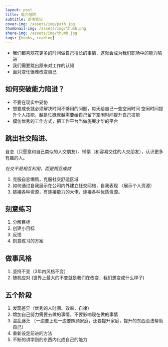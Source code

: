 ```yaml
---
layout: post
title: 能力陷阱
subtitle: 读书笔记
cover-img: /assets/img/path.jpg
thumbnail-img: /assets/img/thumb.png
share-img: /assets/img/thumb.jpg
tags: [books, reading]
---
```


- 我们都喜欢花更多的时间做自己擅长的事情，这就会成为我们职场中的能力陷进
- 我们需要跳出原来对工作的认知
- 面对变化很难改变自己

## 如何突破能力陷进？
- 不要在现实中妥协
- 想要成长就必须解决时间不够用的问题，每天给自己一些空闲时间
空闲时间提升个人技能，越是忙碌就越需要给自己留下空闲时间提升自己技能
- 模仿优秀的工作方式，把工作平台当做施展才华的平台

## 跳出社交陷进、
自恋（只愿意和自己类似的人交朋友）、懒惰（和容易交往的人交朋友），认识更多有趣的人。

*社交不是相互利用，而是相互成就* 

1. 克服自恋懒惰，克服社交舒适区域
2. 如何通过自我展示在公司内外建立社交网络，自我表现
（展示个人资源）
3. 链接各种资源，有连接能力的大佬，连接各种优质资源。

## 刻意练习
1. 分解目标
2. 创建小目标
3. 反馈
4. 刻意练习的方案 

## 做事风格
1. 坚持不变（3年内风格不变）
2. 随机应对 (世界上最大的不变就是我们在改变，我们想变成什么样子)

## 五个阶段
1. 发现差异（优秀的人时间、效率，自律）
2. 增加自己努力需要去做的事情，不要影响现在做的事情
3. 混乱迷茫 （一边要上班一边要照顾家庭，还要提升家庭，提升的东西没法帮助自己）
4. 重新设定前进的方法
5. 不断的讲学到的东西内化成自己的能力
